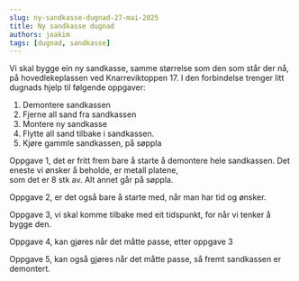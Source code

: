 ```yaml
---
slug: ny-sandkasse-dugnad-27-mai-2025
title: Ny sandkasse dugnad
authors: joakim
tags: [dugnad, sandkasse]
---
```


Vi skal bygge ein ny sandkasse, samme størrelse som den som står der nå, på hovedlekeplassen ved Knarreviktoppen 17. 
I den forbindelse trenger litt dugnads hjelp til følgende oppgaver:

<!--truncate-->
1. Demontere sandkassen
2. Fjerne all sand fra sandkassen
3. Montere ny sandkasse 
4. Flytte all sand tilbake i sandkassen.
5. Kjøre gammle sandkassen, på søppla

Oppgave 1, det er fritt frem bare å starte å demontere hele sandkassen.
Det eneste vi ønsker å beholde, er metall platene,  
som det er 8 stk av. Alt annet går på søppla.

Oppgave 2, er det også bare å starte med, når man har tid og ønsker.

Oppgave 3, vi skal komme tilbake med eit tidspunkt, for når vi tenker å bygge den.

Oppgave 4, kan gjøres når det måtte passe, etter oppgave 3

Oppgave 5, kan også gjøres når det måtte passe, så fremt sandkassen er demontert.
